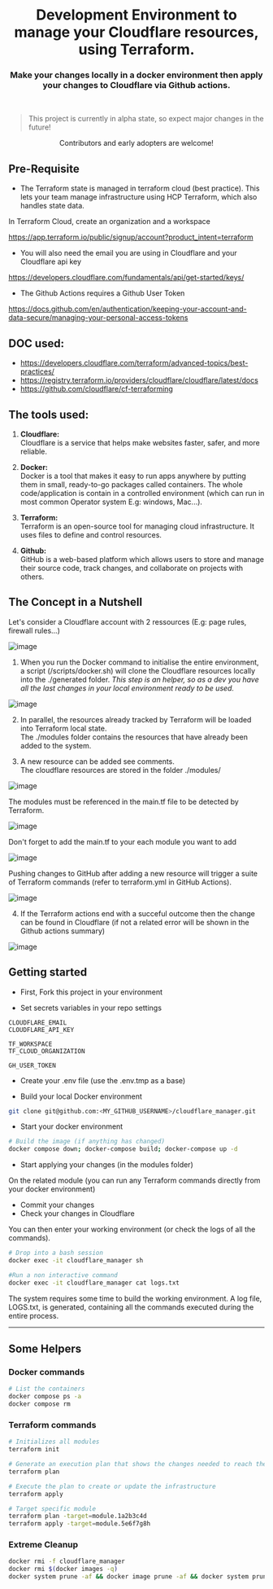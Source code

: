 
<h1 align="center">
Development Environment to manage your Cloudflare resources, using Terraform.
</h1>

<h3 align="center">
Make your changes locally in a docker environment then apply your changes to Cloudflare via Github actions. 
</h3>
<br />

> This project is currently in alpha state, so expect major changes in the future!

<p align="center">
Contributors and early adopters are welcome!
</p>

## Pre-Requisite

- The Terraform state is managed in terraform cloud (best practice). This lets your team manage infrastructure using HCP Terraform, which also handles state data. 

In Terraform Cloud, create an organization and a workspace

https://app.terraform.io/public/signup/account?product_intent=terraform

- You will also need the email you are using in Cloudflare and your Cloudflare api key

https://developers.cloudflare.com/fundamentals/api/get-started/keys/

- The Github Actions requires a Github User Token 

https://docs.github.com/en/authentication/keeping-your-account-and-data-secure/managing-your-personal-access-tokens


## DOC used:

- https://developers.cloudflare.com/terraform/advanced-topics/best-practices/
- https://registry.terraform.io/providers/cloudflare/cloudflare/latest/docs
- https://github.com/cloudflare/cf-terraforming


## The tools used:

  1. **Cloudflare:**  
    Cloudflare is a service that helps make websites faster, safer, and more reliable.

  2. **Docker:**  
    Docker is a tool that makes it easy to run apps anywhere by putting them in small, ready-to-go packages called containers. The whole code/application is contain in a controlled environment (which can run in most common Operator system E.g: windows, Mac...). 

  3. **Terraform:**  
    Terraform is an open-source tool for managing cloud infrastructure. 
    It uses files to define and control resources.

  4. **Github:**  
    GitHub is a web-based platform which allows users to store and manage their source code, track changes, and collaborate on projects with others.


## The Concept in a Nutshell

Let's consider a Cloudflare account with 2 ressources (E.g: page rules, firewall rules...)

![image](https://github.com/user-attachments/assets/456db285-290e-4d84-bdd9-4cbb347f6875)

1. When you run the Docker command to initialise the entire environment, a script (/scripts/docker.sh) will clone the Cloudflare resources locally into the ./generated folder.
   _This step is an helper, so as a dev you have all the last changes in your local environment ready to be used._

![image](https://github.com/user-attachments/assets/db4dde81-e300-4f34-9304-aff94a948ae9)

2. In parallel, the resources already tracked by Terraform will be loaded into Terraform local state.  
The ./modules folder contains the resources that have already been added to the system.  

3. A new resource can be added see comments.  
The cloudflare resources are stored in the folder ./modules/ 

![image](https://github.com/user-attachments/assets/0ea6e1af-1d3e-4b3c-8bd9-8899cbb2f91b)

The modules must be referenced in the main.tf file to be detected by Terraform.

![image](https://github.com/user-attachments/assets/5333939e-7ea6-4b67-88dd-b99859b6b9b1)

Don't forget to add the main.tf to your each module you want to add 

![image](https://github.com/user-attachments/assets/6e5c4b62-c812-4c74-a41d-b9246a1dac47)

Pushing changes to GitHub after adding a new resource will trigger a suite of Terraform commands (refer to terraform.yml in GitHub Actions).

![image](https://github.com/user-attachments/assets/c83ec766-f1f3-4b35-813c-17f5f7cc8eef)

4. If the Terraform actions end with a succeful outcome then the change can be found in Cloudflare (if not a related error will be shown in the Github actions summary)

![image](https://github.com/user-attachments/assets/bba1d128-ec7e-482a-ad31-c9d3ee18dba5)


## Getting started

- First, Fork this project in your environment

- Set secrets variables in your repo settings

```text
CLOUDFLARE_EMAIL
CLOUDFLARE_API_KEY

TF_WORKSPACE
TF_CLOUD_ORGANIZATION

GH_USER_TOKEN
```

- Create your .env file (use the .env.tmp as a base)

- Build your local Docker environment

```bash
git clone git@github.com:<MY_GITHUB_USERNAME>/cloudflare_manager.git
```

- Start your docker environment

```bash
# Build the image (if anything has changed)
docker compose down; docker-compose build; docker-compose up -d
```

- Start applying your changes (in the modules folder)


On the related module (you can run any Terraform commands directly from your docker environment)
- Commit your changes
- Check your changes in Cloudflare


You can then enter your working environment (or check the logs of all the commands). 

```bash
# Drop into a bash session
docker exec -it cloudflare_manager sh

#Run a non interactive command 
docker exec -it cloudflare_manager cat logs.txt
```

The system requires some time to build the working environment.
A log file, LOGS.txt, is generated, containing all the commands executed during the entire process.


------


## Some Helpers


### Docker commands

```bash
# List the containers
docker compose ps -a
docker compose rm
```

### Terraform commands

```bash
# Initializes all modules
terraform init

# Generate an execution plan that shows the changes needed to reach the desired state
terraform plan

# Execute the plan to create or update the infrastructure
terraform apply

# Target specific module
terraform plan -target=module.1a2b3c4d
terraform apply -target=module.5e6f7g8h
```

### Extreme Cleanup

```bash
docker rmi -f cloudflare_manager
docker rmi $(docker images -q)
docker system prune -af && docker image prune -af && docker system prune -af --volumes && docker system df
```
